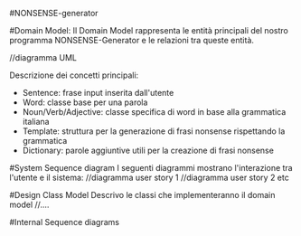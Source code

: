 #NONSENSE-generator

#Domain Model:
Il Domain Model rappresenta le entità principali del nostro programma NONSENSE-Generator e le relazioni tra queste entità.

//diagramma UML

Descrizione dei concetti principali:
- Sentence: frase input inserita dall'utente
- Word: classe base per una parola
- Noun/Verb/Adjective: classe specifica di word in base alla grammatica italiana
- Template: struttura per la generazione di frasi nonsense rispettando la grammatica
- Dictionary: parole aggiuntive utili per la creazione di frasi nonsense

#System Sequence diagram
I seguenti diagrammi mostrano l'interazione tra l'utente e il sistema:
//diagramma user story 1
//diagramma user story 2 etc

#Design Class Model
Descrivo le classi che implementeranno il domain model
//....

#Internal Sequence diagrams
